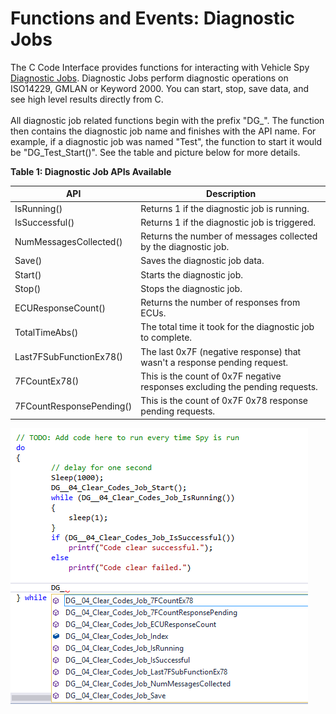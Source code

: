 # Functions and Events: Diagnostic Jobs

The C Code Interface provides functions for interacting with Vehicle Spy [Diagnostic Jobs](../../../main-menu-spy-networks/diagnostics/diagnostics-setup.md). Diagnostic Jobs perform diagnostic operations on ISO14229, GMLAN or Keyword 2000. You can start, stop, save data, and see high level results directly from C.\
\
All diagnostic job related functions begin with the prefix "DG\_". The function then contains the diagnostic job name and finishes with the API name. For example, if a diagnostic job was named "Test", the function to start it would be "DG\_Test\_Start()". See the table and picture below for more details.

**Table 1: Diagnostic Job APIs Available**

| API                      | Description                                                                  |
| ------------------------ | ---------------------------------------------------------------------------- |
| IsRunning()              | Returns 1 if the diagnostic job is running.                                  |
| IsSuccessful()           | Returns 1 if the diagnostic job is triggered.                                |
| NumMessagesCollected()   | Returns the number of messages collected by the diagnostic job.              |
| Save()                   | Saves the diagnostic job data.                                               |
| Start()                  | Starts the diagnostic job.                                                   |
| Stop()                   | Stops the diagnostic job.                                                    |
| ECUResponseCount()       | Returns the number of responses from ECUs.                                   |
| TotalTimeAbs()           | The total time it took for the diagnostic job to complete.                   |
| Last7FSubFunctionEx78()  | The last 0x7F (negative response) that wasn't a response pending request.    |
| 7FCountEx78()            | This is the count of 0x7F negative responses excluding the pending requests. |
| 7FCountResponsePending() | This is the count of 0x7F 0x78 response pending requests.                    |

![Figure 1: Diagnostic Job APIs allow you to control your diagnostic Jobs from C.](../../../../.gitbook/assets/dg_apis.gif)
